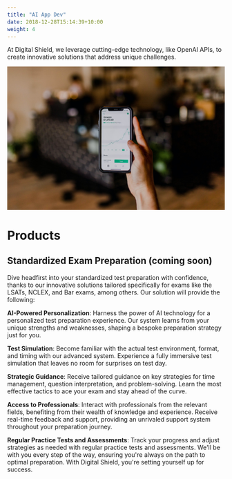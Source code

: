 ```yaml
---
title: "AI App Dev"
date: 2018-12-28T15:14:39+10:00
weight: 4
---
```


At Digital Shield, we leverage cutting-edge technology, like OpenAI APIs, to create innovative solutions that address unique challenges.

![Accounting Services](/images/austin-distel-nGc5RT2HmF0-unsplash.jpg)

# Products

## Standardized Exam Preparation (coming soon)

Dive headfirst into your standardized test preparation with confidence, thanks to our innovative solutions tailored specifically for exams like the LSATs, NCLEX, and Bar exams, among others. Our solution will provide the following:

**AI-Powered Personalization**: Harness the power of AI technology for a personalized test preparation experience. Our system learns from your unique strengths and weaknesses, shaping a bespoke preparation strategy just for you.

**Test Simulation**: Become familiar with the actual test environment, format, and timing with our advanced system. Experience a fully immersive test simulation that leaves no room for surprises on test day.

**Strategic Guidance**: Receive tailored guidance on key strategies for time management, question interpretation, and problem-solving. Learn the most effective tactics to ace your exam and stay ahead of the curve.

**Access to Professionals**: Interact with professionals from the relevant fields, benefiting from their wealth of knowledge and experience. Receive real-time feedback and support, providing an unrivaled support system throughout your preparation journey.

**Regular Practice Tests and Assessments**: Track your progress and adjust strategies as needed with regular practice tests and assessments. We'll be with you every step of the way, ensuring you're always on the path to optimal preparation. With Digital Shield, you're setting yourself up for success.
